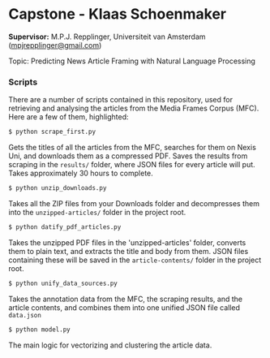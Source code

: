 # Capstone - Klaas Schoenmaker
**Supervisor:** M.P.J. Repplinger, Universiteit van Amsterdam (mpjrepplinger@gmail.com)

Topic: Predicting News Article Framing with Natural Language Processing

### Scripts

There are a number of scripts contained in this repository, used for retrieving and analysing 
the articles from the Media Frames Corpus (MFC). Here are a few of them, highlighted:

```sh
$ python scrape_first.py
```
Gets the titles of all the articles from the MFC, searches for them on Nexis Uni, and downloads 
them as a compressed PDF.
Saves the results from scraping in the `results/` folder, where JSON files for every article
will put.
Takes approximately 30 hours to complete.

```sh
$ python unzip_downloads.py
```
Takes all the ZIP files from your Downloads folder and decompresses them into the `unzipped-articles/`
folder in the project root.

```sh
$ python datify_pdf_articles.py
```
Takes the unzipped PDF files in the 'unzipped-articles' folder, converts them to plain text, and 
extracts the title and body from them. JSON files containing these will be saved in the `article-contents/`
folder in the project root.

```sh
$ python unify_data_sources.py
```
Takes the annotation data from the MFC, the scraping results, and the article contents, and combines them
into one unified JSON file called `data.json`

```sh
$ python model.py
```
The main logic for vectorizing and clustering the article data.
